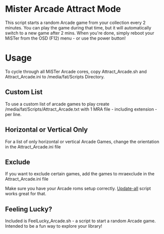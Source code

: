 # Mister Arcade Attract Mode
This script starts a random Arcade game from your collection every 2 minutes. You can play the game during that time, but it will automatically switch to a new game after 2 mins. When you're done, simply reboot your MiSTer from the OSD (F12) menu - or use the power button!

# Usage
To cycle through all MiSTer Arcade cores, copy Attract_Arcade.sh and Attract_Arcade.ini to /media/fat/Scripts Directory.

## Custom List
To use a custom list of arcade games to play create /media/fat/Scripts/Attract_Arcade.txt with 1 MRA file - including extension - per line.

## Horizontal or Vertical Only
For a list of only horizontal or vertical Arcade Games, change the orientation in the Attract_Arcade.ini file

## Exclude
If you want to exclude certain games, add the games to mraexclude in the Attract_Arcade.ini file

Make sure you have your Arcade roms setup correctly. [Update-all](https://github.com/theypsilon/Update_All_MiSTer) script works great for that.

## Feeling Lucky?
Included is FeelLucky_Arcade.sh - a script to start a random Arcade game. Intended to be a fun way to explore your library!
